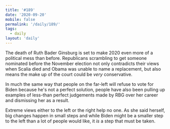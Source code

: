 ```yaml
---
title: '#189'
date: '2020-09-20'
mobile: false
permalink: '/daily/189/'
tags:
  - daily
layout: 'daily'
---
```


The death of Ruth Bader Ginsburg is set to make 2020 even more of a political mess than before. Republicans scrambling to get someone nominated before the November election not only contradicts their views when Scalia died and Obama was unable to name a replacement, but also means the make up of the court could be _very_ conservative.

In much the same way that people on the far-left will refuse to vote for Biden because he's not a perfect solution, people have also been pulling up examples of less-than perfect judgements made by RBG over her career and dismissing her as a result.

Extreme views either to the left or the right help no one. As she said herself, big changes happen in small steps and while Biden might be a smaller step to the left than a lot of people would like, it _is_ a step that must be taken.

